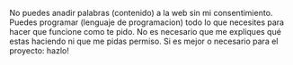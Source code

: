 No puedes anadir palabras (contenido) a la web sin mi consentimiento.
Puedes programar (lenguaje de programacion) todo lo que necesites para hacer que funcione como te pido. No es necesario que me expliques qué estas haciendo ni que me pidas permiso. Si es mejor o necesario para el proyecto: hazlo!